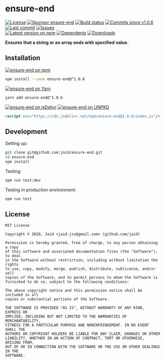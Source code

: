 # ensure-end


<a href="https://raw.githubusercontent.com/jaid/ensure-end/master/license.txt"><img src="https://img.shields.io/github/license/jaid/ensure-end?style=flat-square" alt="License"/></a> <a href="https://github.com/sponsors/jaid"><img src="https://img.shields.io/badge/<3-Sponsor-FF45F1?style=flat-square" alt="Sponsor ensure-end"/></a>
<a href="https://actions-badge.atrox.dev/jaid/ensure-end/goto"><img src="https://img.shields.io/endpoint.svg?style=flat-square&url=https%3A%2F%2Factions-badge.atrox.dev%2Fjaid%2Fensure-end%2Fbadge" alt="Build status"/></a> <a href="https://github.com/jaid/ensure-end/commits"><img src="https://img.shields.io/github/commits-since/jaid/ensure-end/v1.0.6?style=flat-square&logo=github" alt="Commits since v1.0.6"/></a> <a href="https://github.com/jaid/ensure-end/commits"><img src="https://img.shields.io/github/last-commit/jaid/ensure-end?style=flat-square&logo=github" alt="Last commit"/></a> <a href="https://github.com/jaid/ensure-end/issues"><img src="https://img.shields.io/github/issues/jaid/ensure-end?style=flat-square&logo=github" alt="Issues"/></a>  
<a href="https://npmjs.com/package/ensure-end"><img src="https://img.shields.io/npm/v/ensure-end?style=flat-square&logo=npm&label=latest%20version" alt="Latest version on npm"/></a> <a href="https://github.com/jaid/ensure-end/network/dependents"><img src="https://img.shields.io/librariesio/dependents/npm/ensure-end?style=flat-square&logo=npm" alt="Dependents"/></a> <a href="https://npmjs.com/package/ensure-end"><img src="https://img.shields.io/npm/dm/ensure-end?style=flat-square&logo=npm" alt="Downloads"/></a>

**Ensures that a string or an array ends with specified value.**















## Installation
<a href="https://npmjs.com/package/ensure-end"><img src="https://img.shields.io/badge/npm-ensure--end-C23039?style=flat-square&logo=npm" alt="ensure-end on npm"/></a>
```bash
npm install --save ensure-end@^1.0.6
```
<a href="https://yarnpkg.com/package/ensure-end"><img src="https://img.shields.io/badge/Yarn-ensure--end-2F8CB7?style=flat-square&logo=yarn&logoColor=white" alt="ensure-end on Yarn"/></a>
```bash
yarn add ensure-end@^1.0.6
```
<a href="https://jsdelivr.com/package/npm/ensure-end/"><img src="https://img.shields.io/badge/jsDelivr-ensure--end-orange?style=flat-square&logo=html5&logoColor=white" alt="ensure-end on jsDelivr"/></a> <a href="https://unpkg.com/browse/ensure-end/"><img src="https://img.shields.io/badge/UNPKG-ensure--end-orange?style=flat-square&logo=html5&logoColor=white" alt="ensure-end on UNPKG"/></a>
```html
<script src="https://cdn.jsdelivr.net/npm/ensure-end@1.0.6/index.js"/>
```







## Development



Setting up:
```bash
git clone git@github.com:jaid/ensure-end.git
cd ensure-end
npm install
```
Testing:
```bash
npm run test:dev
```
Testing in production environment:
```bash
npm run test
```


## License
```text
MIT License

Copyright © 2020, Jaid <jaid.jsx@gmail.com> (github.com/jaid)

Permission is hereby granted, free of charge, to any person obtaining a copy
of this software and associated documentation files (the "Software"), to deal
in the Software without restriction, including without limitation the rights
to use, copy, modify, merge, publish, distribute, sublicense, and/or sell
copies of the Software, and to permit persons to whom the Software is
furnished to do so, subject to the following conditions:

The above copyright notice and this permission notice shall be included in all
copies or substantial portions of the Software.

THE SOFTWARE IS PROVIDED "AS IS", WITHOUT WARRANTY OF ANY KIND, EXPRESS OR
IMPLIED, INCLUDING BUT NOT LIMITED TO THE WARRANTIES OF MERCHANTABILITY,
FITNESS FOR A PARTICULAR PURPOSE AND NONINFRINGEMENT. IN NO EVENT SHALL THE
AUTHORS OR COPYRIGHT HOLDERS BE LIABLE FOR ANY CLAIM, DAMAGES OR OTHER
LIABILITY, WHETHER IN AN ACTION OF CONTRACT, TORT OR OTHERWISE, ARISING FROM,
OUT OF OR IN CONNECTION WITH THE SOFTWARE OR THE USE OR OTHER DEALINGS IN THE
SOFTWARE.
```
